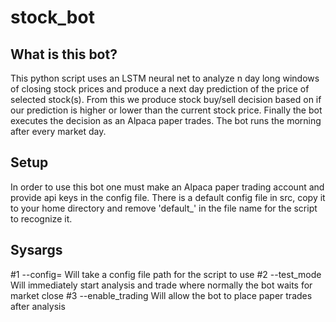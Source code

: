 # stock_bot
## What is this bot?
This python script uses an LSTM neural net to analyze n day long windows of closing stock prices and produce a next day prediction of the price of selected stock(s). From this we produce stock buy/sell decision based on if our prediction is higher or lower than the current stock price. Finally the bot executes the decision as an Alpaca paper trades. The bot runs the morning after every market day.
## Setup
In order to use this bot one must make an Alpaca paper trading account and provide api keys in the config file. There is a default config file in src, copy it to your home directory and remove 'default_' in the file name for the script to recognize it.
## Sysargs
#1 --config= Will take a config file path for the script to use
#2 --test_mode Will immediately start analysis and trade where normally the bot waits for market close
#3 --enable_trading Will allow the bot to place paper trades after analysis
